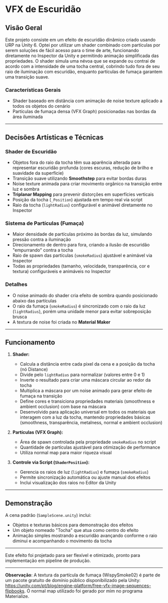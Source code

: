 # **VFX de Escuridão**  

## **Visão Geral**  
Este projeto consiste em um efeito de escuridão dinâmico criado usando URP na Unity 6. Optei por utilizar um shader combinado com partículas por serem soluções de fácil acesso para o time de arte, funcionando diretamente no Inspector da Unity e permitindo animação simplificada das propriedades. O shader simula uma névoa que se expande ou contrai de acordo com a intensidade de uma tocha central, cobrindo tudo fora de seu raio de iluminação com escuridão, enquanto partículas de fumaça garantem uma transição suave.

### **Características Gerais** 
- Shader baseado em distância com animação de noise texture aplicado a todos os objetos do cenário  
- Partículas de fumaça densa (VFX Graph) posicionadas nas bordas da área iluminada  

---

## **Decisões Artísticas e Técnicas**

### **Shader de Escuridão**

  - Objetos fora do raio da tocha têm sua aparência alterada para representar escuridão profunda (cores escuras, redução de brilho e suavidade da superfície)
  - Transição suave utilizando **Smoothstep** para evitar bordas duras
  - Noise texture animada para criar movimento orgânico na transição entre luz e sombra
  - **Triplanar Mapping** para prevenir distorções em superfícies verticais
  - Posição da tocha (`_Position`) ajustada em tempo real via script
  - Raio da tocha (`lightRadius`) configurável e animável diretamente no Inspector

### **Sistema de Partículas (Fumaça)**  

  - Maior densidade de partículas próximo às bordas da luz, simulando pressão contra a iluminação
  - Direcionamento de dentro para fora, criando a ilusão de escuridão "empurrando" contra a tocha
  - Raio de spawn das partículas (`smokeRadius`) ajustável e animável via Inspector
  - Todas as propriedades (tamanho, velocidade, transparência, cor e textura) configuráveis e animáveis no Inspector

### **Detalhes** 

  - O noise animado do shader cria efeito de sombra quando posicionado abaixo das partículas
  - O raio da fumaça (`smokeRadius`) é sincronizado com o raio da luz (`lightRadius`), porém uma unidade menor para evitar sobreposição brusca
  - A textura de noise foi criada no **Material Maker**

---

## **Funcionamento**  
1. **Shader:**  
   - Calcula a distância entre cada pixel da cena e a posição da tocha (nó Distance)
   - Divide pelo `lightRadius` para normalizar (valores entre 0 e 1)
   - Inverte o resultado para criar uma máscara circular ao redor da tocha
   - Multiplica a máscara por um noise animado para gerar efeito de fumaça na transição
   - Define cores e transiciona propriedades materiais (smoothness e ambient occlusion) com base na máscara
   - Desenvolvido para aplicação universal em todos os materiais que interagem com a luz da tocha, mantendo propriedades básicas (smoothness, transparência, metalness, normal e ambient occlusion)

2. **Partículas (VFX Graph):**  
   - Área de spawn controlada pela propriedade `smokeRadius` no script
   - Quantidade de partículas ajustável para otimização de performance
   - Utiliza normal map para maior riqueza visual

3. **Controle via Script (`ShaderPosition`):**  
   - Gerencia os raios de luz (`lightRadius`) e fumaça (`smokeRadius`)
   - Permite sincronização automática ou ajuste manual dos efeitos
   - Inclui visualização dos raios no Editor da Unity

---

## **Demonstração**  
A cena padrão (`SampleScene.unity`) inclui:  
- Objetos e texturas básicos para demonstração dos efeitos  
- Um objeto nomeado "Tocha" que atua como centro do efeito  
- Animação simples mostrando a escuridão avançando conforme o raio diminui e acompanhando o movimento da tocha  

---

Este efeito foi projetado para ser flexível e otimizado, pronto para implementação em pipeline de produção.

--- 

**Observação**: A textura da partícula de fumaça (WispySmoke02) é parte de um pacote gratuito de domínio público disponibilizado pela Unity: https://unity.com/pt/blog/engine-platform/free-vfx-image-sequences-flipbooks. O normal map utilizado foi gerado por mim no programa Materialize.
